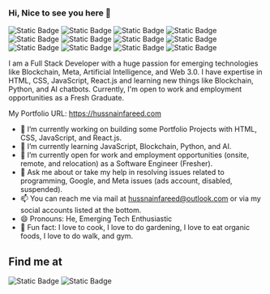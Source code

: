 ### Hi, Nice to see you here 👋
![Static Badge](https://img.shields.io/badge/HTML5-E34F26?style=flat-square&logo=html5&logoColor=white)
![Static Badge](https://img.shields.io/badge/CSS3-1572B6?style=flat-square&logo=css3&logoColor=white)
![Static Badge](https://img.shields.io/badge/Bootstrap-563D7C?style=flat-square&logo=bootstrap&logoColor=white)
![Static Badge](https://img.shields.io/badge/JavaScript-F7DF1E?style=flat-square&logo=javascript&logoColor=black)
![Static Badge](https://img.shields.io/badge/jQuery-0769AD?style=flat-square&logo=jquery&logoColor=white)
![Static Badge](https://img.shields.io/badge/React.js-0081CB?style=flat-square&logo=react&logoColor=61DAFB)
![Static Badge](https://img.shields.io/badge/PHP-777BB4?style=flat-square&logo=php&logoColor=white)
![Static Badge](https://img.shields.io/badge/Node.js-43853D?style=flat-square&logo=node.js&logoColor=white)
![Static Badge](https://img.shields.io/badge/Python-3776AB?style=flat-square&logo=python&logoColor=white)
![Static Badge](https://img.shields.io/badge/MySQL-005C84?style=flat-square&logo=mysql&logoColor=white)
![Static Badge](https://img.shields.io/badge/Wordpress-21759B?style=flat-square&logo=wordpress&logoColor=white)
![Static Badge](https://img.shields.io/badge/Markdown-000000?style=flat-square&logo=markdown&logoColor=white)



I am a Full Stack Developer with a huge passion for emerging technologies like Blockchain, Meta, Artificial Intelligence, and Web 3.0. I have expertise in HTML, CSS, JavaScript, React.js and learning new things like Blockchain, Python, and AI chatbots. Currently, I'm open to work and employment opportunities as a Fresh Graduate.

My Portfolio URL: https://hussnainfareed.com

<!--Here are some ideas to get you started:-->

- 🔭 I’m currently working on building some Portfolio Projects with HTML, CSS, JavaScript, and React.js.
- 🌱 I’m currently learning JavaScript, Blockchain, Python, and AI.
- 👯 I’m currently open for work and employment opportunities (onsite, remote, and relocation) as a Software Engineer (Fresher).
- 💬 Ask me about or take my help in resolving issues related to programming, Google, and Meta issues (ads account, disabled, suspended). 
- 📫 You can reach me via mail at hussnainfareed@outlook.com or via my social accounts listed at the bottom.
- 😄 Pronouns: He, Emerging Tech Enthusiastic
- 🥳 Fun fact: I love to cook, I love to do gardening, I love to eat organic foods, I love to do walk, and gym. 

<h2>Find me at</h2>

![Static Badge](https://img.shields.io/badge/LinkedIn-0077B5?style=flat-square&logo=linkedin&logoColor=white&link=https%3A%2F%2Fwww.linkedin.com%2Fin%2Fhussnainfareeddev%2F)
![Static Badge](https://img.shields.io/badge/Facebook-1877F2?style=flat-square&logo=facebook&logoColor=white&link=https%3A%2F%2Fwww.facebook.com%2FhussnainfareedDev%2F)

<!--![Static Badge](https://img.shields.io/badge/Twitter-1DA1F2?style=flat-square&logo=twitter&logoColor=white&link=https%3A%2F%2Ftwitter.com%2FMHFDev)
  ![Static Badge]()  -->


  
<!--
**hussnainfareedstack/hussnainfareedstack** is a ✨ _special_ ✨ repository because its `README.md` (this file) appears on your GitHub profile.

Here are some ideas to get you started:

- 🔭 I’m currently working on ...
- 🌱 I’m currently learning ...
- 👯 I’m looking to collaborate on ...
- 🤔 I’m looking for help with ...
- 💬 Ask me about ...
- 📫 How to reach me: ...
- 😄 Pronouns: ...
- ⚡ Fun fact: ...
-->
